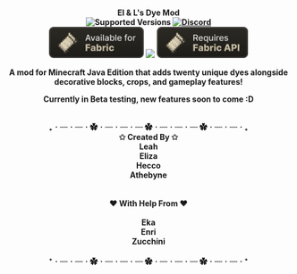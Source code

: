 <h4 align="center"> El & L's Dye Mod
<br>	<img src="https://img.shields.io/badge/Available%20for-MC%201.20.1-c70039" alt="Supported Versions">
  	<a href="https://discord.gg/uNZQ5NbnMX"><img src="https://img.shields.io/static/v1?label= &message=Tellio's Projects&style=flat&logo=Discord&color=363b5c" alt="Discord"></a>
    <br>
<a href="https://fabricmc.net/"><img src="https://raw.githubusercontent.com/intergrav/devins-badges/v2/assets/cozy/supported/fabric_64h.png"alt="Supported on Fabric"width="170"></a>
<a href="https://modrinth.com/mod/fabric-language-kotlin"><img src="https://i.imgur.com/c1DH9VL.png" width="190"></a>
<a href="https://modrinth.com/mod/fabric-api"><img src="https://raw.githubusercontent.com/intergrav/devins-badges/v2/assets/cozy/requires/fabric-api_64h.png" alt="Fabric API" height="56"></a>

A mod for Minecraft Java Edition that adds twenty unique dyes alongside decorative blocks, crops, and gameplay features! <br>

Currently in Beta testing, new features soon to come :D


<br> ₊ㆍ┈ㆍ┈ㆍ✿ㆍ┈ㆍ┈ㆍ┈ ✿ㆍ┈ㆍ┈ㆍ┈ ✿ㆍ┈ㆍ┈ㆍ₊ <br>
✩ Created By ✩ <br> 
Leah <a href ="https://twitter.com/leafenzio"></a> <br>
Eliza <a href ="https://twitter.com/tellioaridoitsu"></a> <br>
Hecco <a href="https://twitter.com/Hecco"></a>
<br>
Athebyne <a href="https://github.com/f-raZ0R"></a>
 <br> <br>  
♥ With Help From ♥ <br>   
Eka <a href ="https://github.com/Eko-byte"></a>
 <br>
Enri <a href="https://twitter.com/enriarts_"></a>
 <br>
Zucchini <a href="https://twitter.com/zucchinibyday"></a> 
 <br>
<br> ⁺ㆍ┈ㆍ┈ㆍ✿ㆍ┈ㆍ┈ㆍ┈ ✿ㆍ┈ㆍ┈ㆍ┈ ✿ㆍ┈ㆍ┈ㆍ⁺
</h4>
